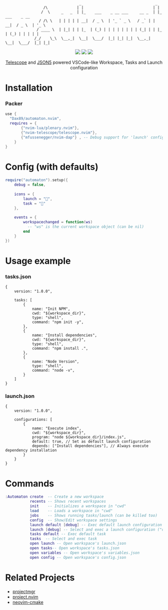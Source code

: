 ```
                                 _                                 _                   
                 /\             | |                               | |                  
                /  \     _   _  | |_    ___    _ __ ___     __ _  | |_    ___    _ __  
               / /\ \   | | | | | __|  / _ \  | '_ ` _ \   / _` | | __|  / _ \  | '_ \ 
              / ____ \  | |_| | | |_  | (_) | | | | | | | | (_| | | |_  | (_) | | | | |
             /_/    \_\  \__,_|  \__|  \___/  |_| |_| |_|  \__,_|  \__|  \___/  |_| |_|
```
<p align="center">
  <img src="https://img.shields.io/github/stars/Dax89/automaton.nvim?style=for-the-badge">
  <img src="https://img.shields.io/github/license/Dax89/automaton.nvim?style=for-the-badge">
  <img src="https://img.shields.io/badge/Lua-2C2D72?style=for-the-badge&logo=lua&logoColor=white">
</p>

<p align="center">
  <a href="https://github.com/nvim-telescope/telescope.nvim">Telescope</a> and <a href="https://json5.org">JSON5</a> powered VSCode-like Workspace, Tasks and Launch configuration
</p>

# Installation

### Packer
```lua
use {
  "Dax89/automaton.nvim",  
  requires = { 
       {"nvim-lua/plenary.nvim"},
       {"nvim-telescope/telescope.nvim"},
       {"mfussenegger/nvim-dap"} , -- Debug support for 'launch' configurations (Optional)
    }
}
```

# Config (with defaults)
```lua
require("automaton").setup({
    debug = false,
    
    icons = {
        launch = "",
        task = ""
    },
    
    events = {
        workspacechanged = function(ws)
          -- "ws" is the current workspace object (can be nil)
        end
    }
})
```

# Usage example

### tasks.json
```json5
{
    version: "1.0.0",
    
    tasks: [
        {
            name: "Init NPM",
            cwd: "${workspace_dir}",
            type: "shell",
            command: "npm init -y",
        },
        {
            name: "Install dependencies",
            cwd: "${workspace_dir}",
            type: "shell",
            command: "npm install .",
        },
        {
            name: "Node Version",
            type: "shell",
            command: "node -v",
        }
    ]
}
```

### launch.json
```json5
{
    version: "1.0.0",
    
    configurations: [
        {
            name: "Execute index",
            cwd: "${workspace_dir}",
            program: "node ${workspace_dir}/index.js",
            default: true, // Set as default launch configuration
            depends: ["Install dependencies"], // Always execute dependency installation
        }
    }
}
```


# Commands

```lua
:Automaton create  -- Create a new workspace
           recents -- Shows recent workspaces
           init    -- Initializes a workspace in "cwd"
           load    -- Loads a workspace in "cwd"
           jobs    -- Shows running tasks/launch (can be killed too)
           config  -- Show/Edit workspace settings
           launch default [debug] -- Exec default launch configuration ("debug" is optional)
           launch [debug] -- Select and exec a launch configuration ("debug" is optional)
           tasks default -- Exec default task
           tasks  -- Select and exec task
           open launch -- Open workspace's launch.json
           open tasks-- Open workspace's tasks.json
           open variables -- Open workspace's variables.json
           open config -- Open workspace's config.json
```

# Related Projects
- [projectmgr](https://github.com/charludo/projectmgr.nvim)
- [project.nvim](https://github.com/ahmedkhalf/project.nvim)
- [neovim-cmake](https://github.com/Shatur/neovim-cmake)
